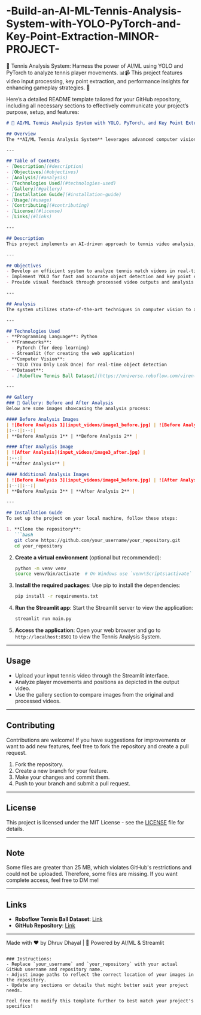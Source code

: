 # -Build-an-AI-ML-Tennis-Analysis-System-with-YOLO-PyTorch-and-Key-Point-Extraction-MINOR-PROJECT-
🎾 Tennis Analysis System: Harness the power of AI/ML using YOLO and PyTorch to analyze tennis player movements. 📊📹 This project features video input processing, key point extraction, and performance insights for enhancing gameplay strategies. 🚀

Here’s a detailed README template tailored for your GitHub repository, including all necessary sections to effectively communicate your project’s purpose, setup, and features:

```markdown
# 🎾 AI/ML Tennis Analysis System with YOLO, PyTorch, and Key Point Extraction 🎥

## Overview
The **AI/ML Tennis Analysis System** leverages advanced computer vision techniques to analyze tennis match videos. Utilizing the YOLO (You Only Look Once) framework in combination with PyTorch, this system provides real-time detection of players, racket positions, and ball trajectories, thereby enhancing performance analysis and strategic development for athletes and coaches.

---

## Table of Contents
- [Description](#description)
- [Objectives](#objectives)
- [Analysis](#analysis)
- [Technologies Used](#technologies-used)
- [Gallery](#gallery)
- [Installation Guide](#installation-guide)
- [Usage](#usage)
- [Contributing](#contributing)
- [License](#license)
- [Links](#links)

---

## Description
This project implements an AI-driven approach to tennis video analysis, focusing on the identification and tracking of players and key events during a match. By applying machine learning models, the system can offer valuable insights into player movements and game strategies, making it an essential tool for coaches and players looking to improve performance.

---

## Objectives
- Develop an efficient system to analyze tennis match videos in real-time.
- Implement YOLO for fast and accurate object detection and key point extraction.
- Provide visual feedback through processed video outputs and analysis images.

---

## Analysis
The system utilizes state-of-the-art techniques in computer vision to analyze player movements in tennis matches. By detecting key points such as player positions and racket movements, the system provides a detailed breakdown of gameplay strategies. The analysis aims to enhance players’ performance by offering insights that were previously difficult to obtain through manual observation.

---

## Technologies Used
- **Programming Language**: Python
- **Frameworks**: 
  - PyTorch (for deep learning)
  - Streamlit (for creating the web application)
- **Computer Vision**: 
  - YOLO (You Only Look Once) for real-time object detection
- **Dataset**: 
  - [Roboflow Tennis Ball Dataset](https://universe.roboflow.com/viren-d)

---

## Gallery
### 📸 Gallery: Before and After Analysis
Below are some images showcasing the analysis process:

#### Before Analysis Images
| ![Before Analysis 1](input_videos/image1_before.jpg) | ![Before Analysis 2](input_videos/image2_before.jpg) |
|:--:|:--:|
| **Before Analysis 1** | **Before Analysis 2** |

#### After Analysis Image
| ![After Analysis](input_videos/image3_after.jpg) |
|:--:|
| **After Analysis** |

#### Additional Analysis Images
| ![Before Analysis 3](input_videos/image4_before.jpg) | ![After Analysis 2](input_videos/image5_after.jpg) |
|:--:|:--:|
| **Before Analysis 3** | **After Analysis 2** |

---

## Installation Guide
To set up the project on your local machine, follow these steps:

1. **Clone the repository**:
   ```bash
   git clone https://github.com/your_username/your_repository.git
   cd your_repository
   ```

2. **Create a virtual environment** (optional but recommended):
   ```bash
   python -m venv venv
   source venv/bin/activate  # On Windows use `venv\Scripts\activate`
   ```

3. **Install the required packages**:
   Use pip to install the dependencies:
   ```bash
   pip install -r requirements.txt
   ```

4. **Run the Streamlit app**:
   Start the Streamlit server to view the application:
   ```bash
   streamlit run main.py
   ```

5. **Access the application**:
   Open your web browser and go to `http://localhost:8501` to view the Tennis Analysis System.

---

## Usage
- Upload your input tennis video through the Streamlit interface.
- Analyze player movements and positions as depicted in the output video.
- Use the gallery section to compare images from the original and processed videos.

---

## Contributing
Contributions are welcome! If you have suggestions for improvements or want to add new features, feel free to fork the repository and create a pull request.

1. Fork the repository.
2. Create a new branch for your feature.
3. Make your changes and commit them.
4. Push to your branch and submit a pull request.

---

## License
This project is licensed under the MIT License - see the [LICENSE](LICENSE) file for details.

---

## Note
Some files are greater than 25 MB, which violates GitHub's restrictions and could not be uploaded. Therefore, some files are missing. If you want complete access, feel free to DM me!

---

## Links
- **Roboflow Tennis Ball Dataset**: [Link](https://universe.roboflow.com/viren-d)
- **GitHub Repository**: [Link](https://github.com/abdullahtarek/tenn...)

---

Made with ❤️ by Dhruv Dhayal | 🚀 Powered by AI/ML & Streamlit
```

### Instructions:
- Replace `your_username` and `your_repository` with your actual GitHub username and repository name.
- Adjust image paths to reflect the correct location of your images in the repository.
- Update any sections or details that might better suit your project needs.

Feel free to modify this template further to best match your project's specifics!
